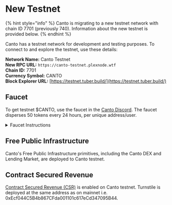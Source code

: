 # New Testnet

{% hint style="info" %}
Canto is migrating to a new testnet network with chain ID 7701 (previously 740). Information about the new testnet is provided below.
{% endhint %}

Canto has a testnet network for development and testing purposes. To connect to and explore the testnet, use these details:

**Network Name:** Canto Testnet\
**New RPC URL:** `https://canto-testnet.plexnode.wtf`\
**Chain ID:** 7701\
**Currency Symbol:** CANTO\
**Block Explorer URL:** [https://testnet.tuber.build/](https://testnet.tuber.build/)

## Faucet

To get testnet $CANTO, use the faucet in the [Canto Discord](https://discord.gg/canto). The faucet disperses 50 tokens every 24 hours, per unique address/user.

<details>

<summary>Faucet Instructions</summary>

To use the faucet, locate the `#canto-testnet-faucet` channel in the Canto Discord. In this channel, begin typing `/driptestnet` into the chat bar. When you see the command appear above the chat bar, hit enter and paste in your wallet address. Finally, hit enter once more to send the command.

</details>

## Free Public Infrastructure

Canto's Free Public Infrastructure primitives, including the Canto DEX and Lending Market, are deployed to Canto testnet.

## Contract Secured Revenue

[Contract Secured Revenue (CSR)](contract-secured-revenue.md) is enabled on Canto testnet. Turnstile is deployed at the same address as on mainnet i.e. 0xEcf044C5B4b867CFda001101c617eCd347095B44.
